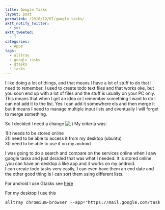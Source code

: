 ```yaml
---
title: Google Tasks
layout: post
permalink: /2010/12/07/google-tasks/
aktt_notify_twitter:
  - yes
aktt_tweeted:
  - 1
categories:
  - Apps
tags:
  - alltray
  - google tasks
  - gtasks
  - tasks
---
```

I like doing a lot of things, and that means I have a lot of stuff to do that I need to remember. I used to create todo text files and that works oke, but you soon end up with a lot of files and the stuff is usually on your PC only. This means that when I get an idea or I remember something I want to do I can not add it to the list. Yes I can add it somewhere els and then merge it but it means I need to manage multiple input lists and eventually I will forget to merge something.<!--more-->

So I decided I need a change <img src='http://blog.coralic.nl/wp-includes/images/smilies/icon_wink.gif' alt=';)' class='wp-smiley' /> My criteria was:

1)It needs to be stored online  
2)I need to be able to access it from my desktop (ubuntu)  
3)I need to be able to use it on my android

I was going to do a search and compare on the services online when I saw google tasks and just decided that was what I needed. It is stored online ,you can have an desktop a like app and it works on my android.  
I can create todo tasks very easily, I can even have them an end date and the other good thing is I can sort them using different lists.

For android I use Gtasks see [here][1]

For my desktop I use this 

<pre class="brush: plain; title: ; notranslate" title="">alltray chromium-browser --app="https://mail.google.com/tasks/a/coralic.nl/ig"</pre>

 [1]: http://www.appbrain.com/app/gtasks/org.dayup.gtask